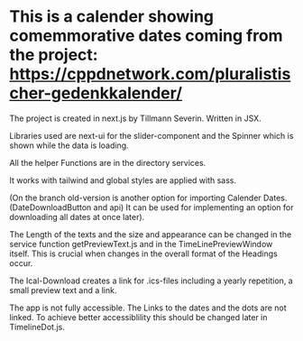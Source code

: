 # This is a calender showing comemmorative dates coming from the project: https://cppdnetwork.com/pluralistischer-gedenkkalender/

The project is created in next.js by Tillmann Severin. Written in JSX.

Libraries used are next-ui for the slider-component and the Spinner which is shown while the data is loading.

All the helper Functions are in the directory services.

It works with tailwind and global styles are applied with sass.

(On the branch old-version is another option for importing Calender Dates. (DateDownloadButton and api) It can be used for implementing an option for downloading all dates at once later).

The Length of the texts and the size and appearance can be changed in the service function getPreviewText.js and in the TimeLinePreviewWindow itself. This is crucial when changes in the overall format of the Headings occur.

The Ical-Download creates a link for .ics-files including a yearly repetition, a small preview text and a link.

The app is not fully accessible. The Links to the dates and the dots are not linked. To achieve better accessiblility this should be changed later in TimelineDot.js.
